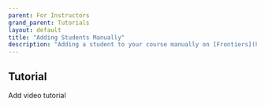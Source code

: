 ```yaml
---
parent: For Instructors
grand_parent: Tutorials
layout: default
title: "Adding Students Manually"
description: "Adding a student to your course manually on [Frontiers](https://frontiers-qa.dokku-00.cs.ucsb.edu/)."
---
```


## Tutorial
Add video tutorial
